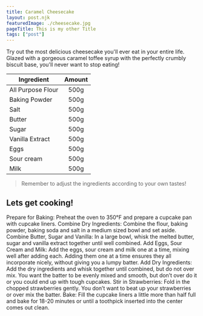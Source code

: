 ```yaml
---
title: Caramel Cheesecake
layout: post.njk
featuredImage: ./cheesecake.jpg
pageTitle: This is my other Title
tags: ["post"]
---
```


Try out the most delicious cheesecake you'll ever eat in your entire life. Glazed with a gorgeous caramel toffee syrup with the perfectly crumbly biscuit base, you'll never want to stop eating!

<!-- excerpt -->


| Ingredient       |      Amount      
| ------------- | :-----------: | 
| All Purpose Flour     | 500g |
| Baking Powder     | 500g |
| Salt | 500g |
| Butter | 500g |
| Sugar | 500g |
| Vanilla Extract | 500g |
| Eggs | 500g |
| Sour cream | 500g |
| Milk | 500g |

> Remember to adjust the ingredients according to your own tastes!


## Lets get cooking!

Prepare for Baking: Preheat the oven to 350°F and prepare a cupcake pan with cupcake liners.
Combine Dry Ingredients: Combine the flour, baking powder, baking soda and salt in a medium sized bowl and set aside.
Combine Butter, Sugar and Vanilla: In a large bowl, whisk the melted butter, sugar and vanilla extract together until well combined.
Add Eggs, Sour Cream and Milk: Add the eggs, sour cream and milk one at a time, mixing well after adding each. Adding them one at a time ensures they all incorporate nicely, without giving you a lumpy batter.
Add Dry Ingredients: Add the dry ingredients and whisk together until combined, but do not over mix. You want the batter to be evenly mixed and smooth, but don’t over do it or you could end up with tough cupcakes.
Stir in Strawberries: Fold in the chopped strawberries gently. You don’t want to beat up your strawberries or over mix the batter.
Bake: Fill the cupcake liners a little more than half full and bake for 18-20 minutes or until a toothpick inserted into the center comes out clean.
